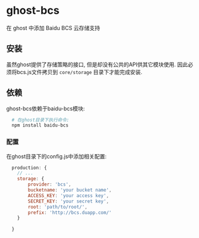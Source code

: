ghost-bcs
=========

在 ghost 中添加 Baidu BCS 云存储支持

## 安装

虽然ghost提供了存储策略的接口, 但是却没有公共的API供其它模块使用. 因此必须将bcs.js文件拷贝到 `core/storage` 目录下才能完成安装.

## 依赖

ghost-bcs依赖于baidu-bcs模块:
```bash
  # 在ghost目录下执行命令:
  npm install baidu-bcs
```

### 配置

在ghost目录下的config.js中添加相关配置:

```javascript
  production: {
    // ...
    storage: {
        provider: 'bcs',
        bucketname: 'your bucket name',
        ACCESS_KEY: 'your access key',
        SECRET_KEY: 'your secret key',
        root: 'path/to/root/',
        prefix: 'http://bcs.duapp.com/'
    }
    
  }
```
